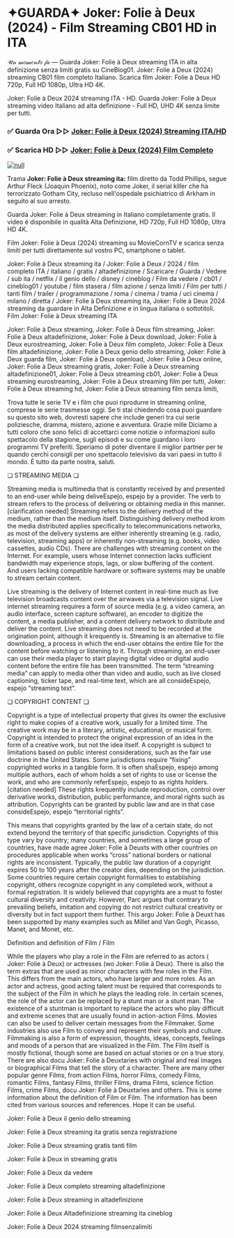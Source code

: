 # ✦GUARDA✦ Joker: Folie à Deux (2024) - Film Streaming CB01 HD in ITA
𝒰𝓃 𝓂𝑜𝓂𝑒𝓃𝓉𝑜 𝒻𝒶 — Guarda Joker: Folie à Deux streaming ITA in alta definizione senza limiti gratis su CineBlog01. Joker: Folie à Deux (2024) streaming CB01 film completo Italiano. Scarica film Joker: Folie à Deux HD 720p, Full HD 1080p, Ultra HD 4K.

Joker: Folie à Deux 2024 streaming ITA - HD. Guarda Joker: Folie à Deux streaming video Italiano ad alta definizione - Full HD, UHD 4K senza limite per tutti.

### ✅ Guarda Ora ▷▷ [Joker: Folie à Deux (2024) Streaming ITA/HD](https://t.co/vIMyElIwP3)

### ✅ Scarica HD ▷▷ [Joker: Folie à Deux (2024) Film Completo](https://t.co/vIMyElIwP3)

[![null](https://static.wixstatic.com/media/855a25_043b5abeb4ae4d35ac003198e7fe56ed~mv2.gif)](https://t.co/vIMyElIwP3)

Trama **Joker: Folie à Deux streaming ita:** film diretto da Todd Phillips, segue Arthur Fleck (Joaquin Phoenix), noto come Joker, il serial killer che ha terrorizzato Gotham City, recluso nell'ospedale psichiatrico di Arkham in seguito al suo arresto.

Guarda Joker: Folie à Deux streaming in Italiano completamente gratis. Il video é disponibile in qualità Alta Definizione, HD 720p, Full HD 1080p, Ultra HD 4K.

Film Joker: Folie à Deux (2024) streaming su MovieCornTV e scarica senza limiti per tutti direttamente sul vostro PC, smartphone o tablet.

Joker: Folie à Deux streaming ita / Joker: Folie à Deux / 2024 / film completo ITA / italiano / gratis / altadefinizione / Scaricare / Guarda / Vedere / sub ita / netflix / il genio dello / disney / cineblog / Film da vedere / cb01 / cineblog01 / youtube / film stasera / film azione / senza limiti / Film per tutti / tanti film / trailer / programmazione / roma / cinema / trama / uci cinema / milano / diretta / Joker: Folie à Deux streaming ita, Joker: Folie à Deux 2024 streaming da guardare in Alta Definizione e in lingua italiana o sottotitoli. Film Joker: Folie à Deux streaming ITA

Joker: Folie à Deux streaming, Joker: Folie à Deux film streaming, Joker: Folie à Deux altadefinizione, Joker: Folie à Deux download, Joker: Folie à Deux eurostreaming, Joker: Folie à Deux film completo, Joker: Folie à Deux film altadefinizione, Joker: Folie à Deux genio dello streaming, Joker: Folie à Deux guarda film, Joker: Folie à Deux openload, Joker: Folie à Deux online, Joker: Folie à Deux streaming gratis, Joker: Folie à Deux streaming altadefinizione01, Joker: Folie à Deux streaming cb01, Joker: Folie à Deux streaming eurostreaming, Joker: Folie à Deux streaming film per tutti, Joker: Folie à Deux streaming hd, Joker: Folie à Deux streaming film senza limiti,

Trova tutte le serie TV e i film che puoi riprodurre in streaming online, comprese le serie trasmesse oggi. Se ti stai chiedendo cosa puoi guardare su questo sito web, dovresti sapere che include generi tra cui serie poliziesche, dramma, mistero, azione e avventura. Grazie mille Diciamo a tutti coloro che sono felici di accettarci come notizie o informazioni sullo spettacolo della stagione, sugli episodi e su come guardano i loro programmi TV preferiti. Speriamo di poter diventare il miglior partner per te quando cerchi consigli per uno spettacolo televisivo da vari paesi in tutto il mondo. È tutto da parte nostra, saluti.

❏ STREAMING MEDIA ❏

Streaming media is multimedia that is constantly received by and presented to an end-user while being deliveEspejo, espejo by a provider. The verb to stream refers to the process of delivering or obtaining media in this manner.[clarification needed] Streaming refers to the delivery method of the medium, rather than the medium itself. Distinguishing delivery method krom the media distributed applies specifically to telecommunications networks, as most of the delivery systems are either inherently streaming (e.g. radio, television, streaming apps) or inherently non-streaming (e.g. books, video cassettes, audio CDs). There are challenges with streaming content on the Internet. For example, users whose Internet connection lacks sufficient bandwidth may experience stops, lags, or slow buffering of the content. And users lacking compatible hardware or software systems may be unable to stream certain content.

Live streaming is the delivery of Internet content in real-time much as live television broadcasts content over the airwaves via a television signal. Live internet streaming requires a form of source media (e.g. a video camera, an audio interface, screen capture software), an encoder to digitize the content, a media publisher, and a content delivery network to distribute and deliver the content. Live streaming does not need to be recorded at the origination point, although it krequently is. Streaming is an alternative to file downloading, a process in which the end-user obtains the entire file for the content before watching or listening to it. Through streaming, an end-user can use their media player to start playing digital video or digital audio content before the entire file has been transmitted. The term “streaming media” can apply to media other than video and audio, such as live closed captioning, ticker tape, and real-time text, which are all consideEspejo, espejo “streaming text”.

❏ COPYRIGHT CONTENT ❏

Copyright is a type of intellectual property that gives its owner the exclusive right to make copies of a creative work, usually for a limited time. The creative work may be in a literary, artistic, educational, or musical form. Copyright is intended to protect the original expression of an idea in the form of a creative work, but not the idea itself. A copyright is subject to limitations based on public interest considerations, such as the fair use doctrine in the United States. Some jurisdictions require “fixing” copyrighted works in a tangible form. It is often shaEspejo, espejo among multiple authors, each of whom holds a set of rights to use or license the work, and who are commonly referEspejo, espejo to as rights holders.[citation needed] These rights krequently include reproduction, control over derivative works, distribution, public performance, and moral rights such as attribution. Copyrights can be granted by public law and are in that case consideEspejo, espejo “territorial rights”.

This means that copyrights granted by the law of a certain state, do not extend beyond the territory of that specific jurisdiction. Copyrights of this type vary by country; many countries, and sometimes a large group of countries, have made agree Joker: Folie à Deuxts with other countries on procedures applicable when works “cross” national borders or national rights are inconsistent. Typically, the public law duration of a copyright expires 50 to 100 years after the creator dies, depending on the jurisdiction. Some countries require certain copyright formalities to establishing copyright, others recognize copyright in any completed work, without a formal registration. It is widely believed that copyrights are a must to foster cultural diversity and creativity. However, Parc argues that contrary to prevailing beliefs, imitation and copying do not restrict cultural creativity or diversity but in fact support them further. This argu Joker: Folie à Deuxt has been supported by many examples such as Millet and Van Gogh, Picasso, Manet, and Monet, etc.

Definition and definition of Film / Film

While the players who play a role in the Film are referred to as actors ( Joker: Folie à Deux) or actresses (wo Joker: Folie à Deux). There is also the term extras that are used as minor characters with few roles in the Film. This differs from the main actors, who have larger and more roles. As an actor and actress, good acting talent must be required that corresponds to the subject of the Film in which he plays the leading role. In certain scenes, the role of the actor can be replaced by a stunt man or a stunt man. The existence of a stuntman is important to replace the actors who play difficult and extreme scenes that are usually found in action-action Films. Movies can also be used to deliver certain messages from the Filmmaker. Some industries also use Film to convey and represent their symbols and culture. Filmmaking is also a form of expression, thoughts, ideas, concepts, feelings and moods of a person that are visualized in the Film. The Film itself is mostly fictional, though some are based on actual stories or on a true story. There are also docu Joker: Folie à Deuxtaries with original and real images or biographical Films that tell the story of a character. There are many other popular genre Films, from action Films, horror Films, comedy Films, romantic Films, fantasy Films, thriller Films, drama Films, science fiction Films, crime Films, docu Joker: Folie à Deuxtaries and others. This is some information about the definition of Film or Film. The information has been cited from various sources and references. Hope it can be useful.

Joker: Folie à Deux il genio dello streaming

Joker: Folie à Deux streaming ita gratis senza registrazione

Joker: Folie à Deux streaming gratis tanti film

Joker: Folie à Deux in streaming gratis

Joker: Folie à Deux da vedere

Joker: Folie à Deux completo streaming altadefinizione

Joker: Folie à Deux streaming in altadefinizione

Joker: Folie à Deux Altadefinizione streaming ita cineblog

Joker: Folie à Deux 2024 streaming filmsenzalimiti
